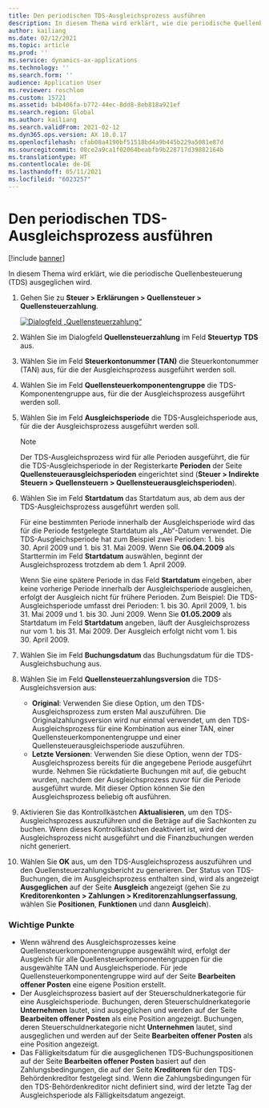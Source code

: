 ```yaml
---
title: Den periodischen TDS-Ausgleichsprozess ausführen
description: In diesem Thema wird erklärt, wie die periodische Quellenbesteuerung (TDS) ausgeglichen wird.
author: kailiang
ms.date: 02/12/2021
ms.topic: article
ms.prod: ''
ms.service: dynamics-ax-applications
ms.technology: ''
ms.search.form: ''
audience: Application User
ms.reviewer: roschlom
ms.custom: 15721
ms.assetid: b4b406fa-b772-44ec-8dd8-8eb818a921ef
ms.search.region: Global
ms.author: kailiang
ms.search.validFrom: 2021-02-12
ms.dyn365.ops.version: AX 10.0.17
ms.openlocfilehash: cfab08a4190bf51518bd4a9b445b229a5081e87d
ms.sourcegitcommit: 08ce2a9ca1f02064beabfb9b228717d39882164b
ms.translationtype: HT
ms.contentlocale: de-DE
ms.lasthandoff: 05/11/2021
ms.locfileid: "6023257"
---
```

# <a name="run-the-periodic-tds-settlement-process"></a>Den periodischen TDS-Ausgleichsprozess ausführen

[!include [banner](../includes/banner.md)]

In diesem Thema wird erklärt, wie die periodische Quellenbesteuerung (TDS) ausgeglichen wird.

1. Gehen Sie zu **Steuer \> Erklärungen \> Quellensteuer \> Quellensteuerzahlung**.

    [![Dialogfeld „Quellensteuerzahlung“](./media/apac-ind-TDS-47.png)](./media/apac-ind-TDS-47.png)

2. Wählen Sie im Dialogfeld **Quellensteuerzahlung** im Feld **Steuertyp** **TDS** aus.
3. Wählen Sie im Feld **Steuerkontonummer (TAN)** die Steuerkontonummer (TAN) aus, für die der Ausgleichsprozess ausgeführt werden soll.
4. Wählen Sie im Feld **Quellensteuerkomponentengruppe** die TDS-Komponentengruppe aus, für die der Ausgleichsprozess ausgeführt werden soll.
5. Wählen Sie im Feld **Ausgleichsperiode** die TDS-Ausgleichsperiode aus, für die der Ausgleichsprozess ausgeführt werden soll.

    > [!NOTE]
    > Der TDS-Ausgleichsprozess wird für alle Perioden ausgeführt, die für die TDS-Ausgleichsperiode in der Registerkarte **Perioden** der Seite **Quellensteuerausgleichsperioden** eingerichtet sind (**Steuer \> Indirekte Steuern \> Quellensteuern \> Quellensteuerausgleichsperioden**).

6. Wählen Sie im Feld **Startdatum** das Startdatum aus, ab dem aus der TDS-Ausgleichsprozess ausgeführt werden soll.

    Für eine bestimmten Periode innerhalb der Ausgleichsperiode wird das für die Periode festgelegte Startdatum als „Ab“-Datum verwendet. Die TDS-Ausgleichsperiode hat zum Beispiel zwei Perioden: 1. bis 30. April 2009 und 1. bis 31. Mai 2009. Wenn Sie **06.04.2009** als Starttermin im Feld **Startdatum** auswählen, beginnt der Ausgleichsprozess trotzdem ab dem 1. April 2009.

    Wenn Sie eine spätere Periode in das Feld **Startdatum** eingeben, aber keine vorherige Periode innerhalb der Ausgleichsperiode ausgleichen, erfolgt der Ausgleich nicht für frühere Perioden. Zum Beispiel: Die TDS-Ausgleichsperiode umfasst drei Perioden: 1. bis 30. April 2009, 1. bis 31. Mai 2009 und 1. bis 30. Juni 2009. Wenn Sie **01.05.2009** als Startdatum im Feld **Startdatum** angeben, läuft der Ausgleichsprozess nur vom 1. bis 31. Mai 2009. Der Ausgleich erfolgt nicht vom 1. bis 30. April 2009.

7. Wählen Sie im Feld **Buchungsdatum** das Buchungsdatum für die TDS-Ausgleichsbuchung aus.
8. Wählen Sie im Feld **Quellensteuerzahlungsversion** die TDS-Ausgleichsversion aus:

     - **Original**: Verwenden Sie diese Option, um den TDS-Ausgleichsprozess zum ersten Mal auszuführen. Die Originalzahlungsversion wird nur einmal verwendet, um den TDS-Ausgleichsprozess für eine Kombination aus einer TAN, einer Quellensteuerkomponentengruppe und einer Quellensteuerausgleichsperiode auszuführen.
    - **Letzte Versionen**: Verwenden Sie diese Option, wenn der TDS-Ausgleichsprozess bereits für die angegebene Periode ausgeführt wurde. Nehmen Sie rückdatierte Buchungen mit auf, die gebucht wurden, nachdem der Ausgleichsprozess zuvor für die Periode ausgeführt wurde. Mit dieser Option können Sie den Ausgleichsprozess beliebig oft ausführen.

9. Aktivieren Sie das Kontrollkästchen **Aktualisieren**, um den TDS-Ausgleichsprozess auszuführen und die Beträge auf die Sachkonten zu buchen. Wenn dieses Kontrollkästchen deaktiviert ist, wird der Ausgleichsprozess nicht ausgeführt und die Finanzbuchungen werden nicht generiert.
10. Wählen Sie **OK** aus, um den TDS-Ausgleichsprozess auszuführen und den Quellensteuerzahlungsbericht zu generieren. Der Status von TDS-Buchungen, die im Ausgleichsprozess enthalten sind, wird als angezeigt **Ausgeglichen** auf der Seite **Ausgleich** angezeigt (gehen Sie zu **Kreditorenkonten \> Zahlungen \> Kreditorenzahlungserfassung**, wählen Sie **Positionen**, **Funktionen** und dann **Ausgleich**).

### <a name="important-points"></a>Wichtige Punkte

- Wenn während des Ausgleichsprozesses keine Quellensteuerkomponentengruppe ausgewählt wird, erfolgt der Ausgleich für alle Quellensteuerkomponentengruppen für die ausgewählte TAN und Ausgleichsperiode. Für jede Quellensteuerkomponentengruppe wird auf der Seite **Bearbeiten offener Posten** eine eigene Position erstellt.
- Der Ausgleichsprozess basiert auf der Steuerschuldnerkategorie für eine Ausgleichsperiode. Buchungen, deren Steuerschuldnerkategorie **Unternehmen** lautet, sind ausgeglichen und werden auf der Seite **Bearbeiten offener Posten** als eine Position angezeigt. Buchungen, deren Steuerschuldnerkategorie nicht **Unternehmen** lautet, sind ausgeglichen und werden auf der Seite **Bearbeiten offener Posten** als eine Position angezeigt.
- Das Fälligkeitsdatum für die ausgeglichenen TDS-Buchungspositionen auf der Seite **Bearbeiten offener Posten** basiert auf den Zahlungsbedingungen, die auf der Seite **Kreditoren** für den TDS-Behördenkreditor festgelegt sind. Wenn die Zahlungsbedingungen für den TDS-Behördenkreditor nicht definiert sind, wird der letzte Tag der Ausgleichsperiode als Fälligkeitsdatum angezeigt.
